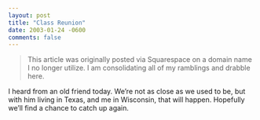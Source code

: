```yaml
---
layout: post
title: "Class Reunion"
date: 2003-01-24 -0600
comments: false
---
```


> This article was originally posted via Squarespace on a domain name I no longer utilize.  I am consolidating all of my ramblings and drabble here.

I heard from an old friend today. We’re not as close as we used to be, but with him living in Texas, and me in Wisconsin, that will happen. Hopefully we’ll find a chance to catch up again.